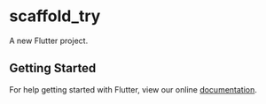 # scaffold_try

A new Flutter project.

## Getting Started

For help getting started with Flutter, view our online
[documentation](https://flutter.io/).
